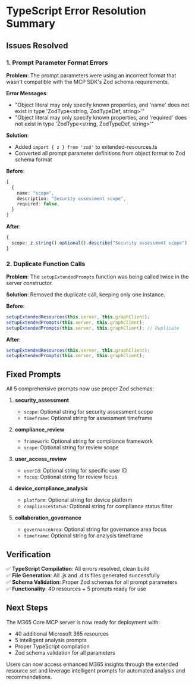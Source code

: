 # TypeScript Error Resolution Summary

## Issues Resolved

### 1. Prompt Parameter Format Errors
**Problem**: The prompt parameters were using an incorrect format that wasn't compatible with the MCP SDK's Zod schema requirements.

**Error Messages**:
- "Object literal may only specify known properties, and 'name' does not exist in type 'ZodType<string, ZodTypeDef, string>'"
- "Object literal may only specify known properties, and 'required' does not exist in type 'ZodType<string, ZodTypeDef, string>'"

**Solution**: 
- Added `import { z } from 'zod'` to extended-resources.ts
- Converted all prompt parameter definitions from object format to Zod schema format

**Before**:
```typescript
[
  {
    name: "scope",
    description: "Security assessment scope",
    required: false,
  }
]
```

**After**:
```typescript
{
  scope: z.string().optional().describe("Security assessment scope")
}
```

### 2. Duplicate Function Calls
**Problem**: The `setupExtendedPrompts` function was being called twice in the server constructor.

**Solution**: Removed the duplicate call, keeping only one instance.

**Before**:
```typescript
setupExtendedResources(this.server, this.graphClient);
setupExtendedPrompts(this.server, this.graphClient);
setupExtendedPrompts(this.server, this.graphClient); // Duplicate
```

**After**:
```typescript
setupExtendedResources(this.server, this.graphClient);
setupExtendedPrompts(this.server, this.graphClient);
```

## Fixed Prompts

All 5 comprehensive prompts now use proper Zod schemas:

1. **security_assessment**
   - `scope`: Optional string for security assessment scope
   - `timeframe`: Optional string for assessment timeframe

2. **compliance_review**
   - `framework`: Optional string for compliance framework
   - `scope`: Optional string for review scope

3. **user_access_review**
   - `userId`: Optional string for specific user ID
   - `focus`: Optional string for review focus

4. **device_compliance_analysis**
   - `platform`: Optional string for device platform
   - `complianceStatus`: Optional string for compliance status filter

5. **collaboration_governance**
   - `governanceArea`: Optional string for governance area focus
   - `timeframe`: Optional string for analysis timeframe

## Verification

✅ **TypeScript Compilation**: All errors resolved, clean build  
✅ **File Generation**: All .js and .d.ts files generated successfully  
✅ **Schema Validation**: Proper Zod schemas for all prompt parameters  
✅ **Functionality**: 40 resources + 5 prompts ready for use  

## Next Steps

The M365 Core MCP server is now ready for deployment with:
- 40 additional Microsoft 365 resources
- 5 intelligent analysis prompts
- Proper TypeScript compilation
- Zod schema validation for all parameters

Users can now access enhanced M365 insights through the extended resource set and leverage intelligent prompts for automated analysis and recommendations.
